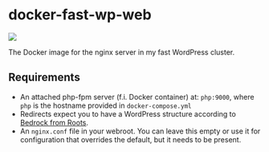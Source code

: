# docker-fast-wp-web
[![](https://images.microbadger.com/badges/image/aapit/fast-wp-web.svg)](https://microbadger.com/images/aapit/fast-wp-web)

The Docker image for the nginx server in my fast WordPress cluster.

## Requirements
* An attached php-fpm server (f.i. Docker container) at:
  `php:9000`, where `php` is the hostname provided in `docker-compose.yml`
* Redirects expect you to have a WordPress structure according to [Bedrock from Roots](https://roots.io/bedrock/).
* An `nginx.conf` file in your webroot. You can leave this empty or use it for configuration that overrides the default, but it needs to be present.